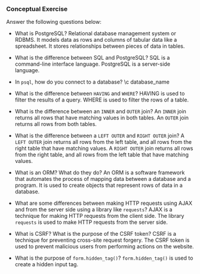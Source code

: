 ### Conceptual Exercise

Answer the following questions below:

- What is PostgreSQL?
    Relational database management system or RDBMS. It models data as rows and columns of tabular data like a spreadsheet. It stores relationships between pieces of data in tables.

- What is the difference between SQL and PostgreSQL?
    SQL is a command-line interface language. PostgreSQL is a server-side language.

- In `psql`, how do you connect to a database?
    \c database_name

- What is the difference between `HAVING` and `WHERE`?
    HAVING is used to filter the results of a query. WHERE is used to filter the rows of a table.

- What is the difference between an `INNER` and `OUTER` join?
    An `INNER` join returns all rows that have matching values in both tables. An `OUTER` join returns all rows from both tables.

- What is the difference between a `LEFT OUTER` and `RIGHT OUTER` join?
    A `LEFT OUTER` join returns all rows from the left table, and all rows from the right table that have matching values. A `RIGHT OUTER` join returns all rows from the right table, and all rows from the left table that have matching values.

- What is an ORM? What do they do?
    An ORM is a software framework that automates the process of mapping data between a database and a program. It is used to create objects that represent rows of data in a database.

- What are some differences between making HTTP requests using AJAX and from the server side using a library like `requests`?
    AJAX is a technique for making HTTP requests from the client side. The library `requests` is used to make HTTP requests from the server side.

- What is CSRF? What is the purpose of the CSRF token?
    CSRF is a technique for preventing cross-site request forgery. The CSRF token is used to prevent malicious users from performing actions on the website.

- What is the purpose of `form.hidden_tag()`?
    `form.hidden_tag()` is used to create a hidden input tag.

